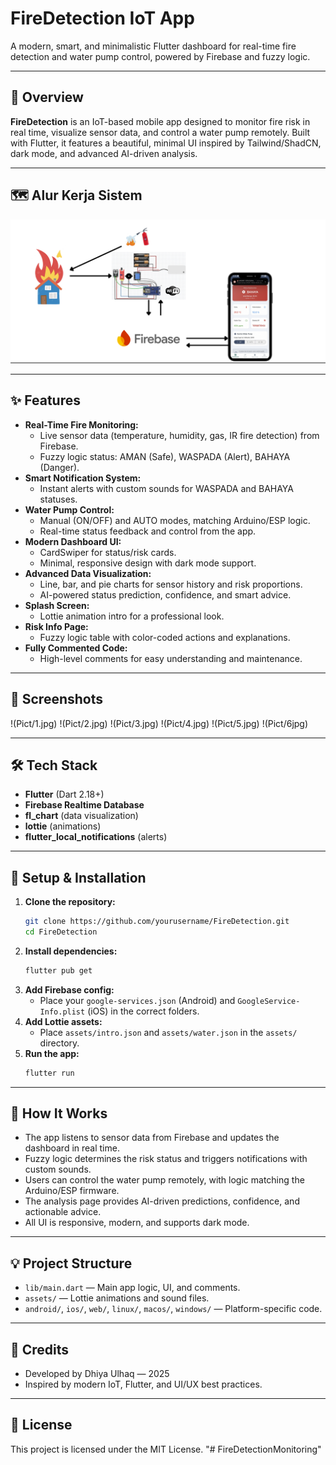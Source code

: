 # FireDetection IoT App

A modern, smart, and minimalistic Flutter dashboard for real-time fire detection and water pump control, powered by Firebase and fuzzy logic.

---

## 🚀 Overview

**FireDetection** is an IoT-based mobile app designed to monitor fire risk in real time, visualize sensor data, and control a water pump remotely. Built with Flutter, it features a beautiful, minimal UI inspired by Tailwind/ShadCN, dark mode, and advanced AI-driven analysis.

---

## 🗺️ Alur Kerja Sistem

![Alur Kerja FireDetection](Pict/alurkerja.png)

---

## ✨ Features

- **Real-Time Fire Monitoring:**
  - Live sensor data (temperature, humidity, gas, IR fire detection) from Firebase.
  - Fuzzy logic status: AMAN (Safe), WASPADA (Alert), BAHAYA (Danger).
- **Smart Notification System:**
  - Instant alerts with custom sounds for WASPADA and BAHAYA statuses.
- **Water Pump Control:**
  - Manual (ON/OFF) and AUTO modes, matching Arduino/ESP logic.
  - Real-time status feedback and control from the app.
- **Modern Dashboard UI:**
  - CardSwiper for status/risk cards.
  - Minimal, responsive design with dark mode support.
- **Advanced Data Visualization:**
  - Line, bar, and pie charts for sensor history and risk proportions.
  - AI-powered status prediction, confidence, and smart advice.
- **Splash Screen:**
  - Lottie animation intro for a professional look.
- **Risk Info Page:**
  - Fuzzy logic table with color-coded actions and explanations.
- **Fully Commented Code:**
  - High-level comments for easy understanding and maintenance.

---

## 📱 Screenshots


!(Pict/1.jpg)
!(Pict/2.jpg)
!(Pict/3.jpg)
!(Pict/4.jpg)
!(Pict/5.jpg)
!(Pict/6jpg)



---

## 🛠️ Tech Stack

- **Flutter** (Dart 2.18+)
- **Firebase Realtime Database**
- **fl_chart** (data visualization)
- **lottie** (animations)
- **flutter_local_notifications** (alerts)

---

## 🔧 Setup & Installation

1. **Clone the repository:**
   ```bash
   git clone https://github.com/yourusername/FireDetection.git
   cd FireDetection
   ```
2. **Install dependencies:**
   ```bash
   flutter pub get
   ```
3. **Add Firebase config:**
   - Place your `google-services.json` (Android) and `GoogleService-Info.plist` (iOS) in the correct folders.
4. **Add Lottie assets:**
   - Place `assets/intro.json` and `assets/water.json` in the `assets/` directory.
5. **Run the app:**
   ```bash
   flutter run
   ```

---

## 🤖 How It Works

- The app listens to sensor data from Firebase and updates the dashboard in real time.
- Fuzzy logic determines the risk status and triggers notifications with custom sounds.
- Users can control the water pump remotely, with logic matching the Arduino/ESP firmware.
- The analysis page provides AI-driven predictions, confidence, and actionable advice.
- All UI is responsive, modern, and supports dark mode.

---

## 💡 Project Structure

- `lib/main.dart` — Main app logic, UI, and comments.
- `assets/` — Lottie animations and sound files.
- `android/`, `ios/`, `web/`, `linux/`, `macos/`, `windows/` — Platform-specific code.

---

## 🙌 Credits

- Developed by Dhiya Ulhaq — 2025
- Inspired by modern IoT, Flutter, and UI/UX best practices.

---

## 📄 License

This project is licensed under the MIT License.
"# FireDetectionMonitoring" 
